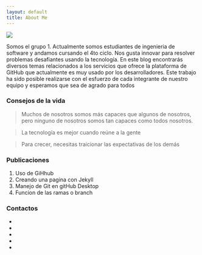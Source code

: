 ```yaml
---
layout: default
title: About Me
---
```


<img class="profile-picture" src="{{site.baseurl}}/{{site.profile-picture}}">

Somos el grupo 1. Actualmente somos estudiantes de ingenieria de software y andamos cursando el 4to ciclo. Nos gusta innovar para resolver problemas desafiantes usando la tecnología.
En este blog encontrarás diversos temas relacionados a los servicios que ofrece la plataforma de GitHub que actualmente es muy usado por los desarrolladores.
Este trabajo ha sido posible realizarse con el esfuerzo de cada integrante de nuestro equipo y esperamos que sea de agrado para todos

### Consejos de la vida

> Muchos de nosotros somos más capaces que algunos de nosotros, pero ninguno de nosotros somos tan capaces como todos nosotros.

> La tecnología es mejor cuando reúne a la gente

> Para crecer, necesitas traicionar las expectativas de los demás

### Publicaciones
1. Uso de GiHhub
2. Creando una pagina  con Jekyll
3. Manejo de Git en gitHub Desktop
4. Funcion de las ramas o branch

### Contactos
-
-
-
-
-

